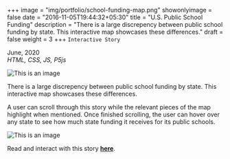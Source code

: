 +++
image = "img/portfolio/school-funding-map.png"
showonlyimage = false
date = "2016-11-05T19:44:32+05:30"
title = "U.S. Public School Funding"
description = "There is a large discrepency between public school funding by state. This interactive map showcases these differences."
draft = false
weight = 3
+++
`Interactive Story`

June, 2020  
*HTML, CSS, JS, P5js*

<!--more-->

![This is an image](/img/portfolio/school-funding-map.png)

There is a large discrepency between public school funding by state. This interactive map showcases these differences.

A user can scroll through this story while the relevant pieces of the map highlight when mentioned. Once finished scrolling, the user can hover over any state to see how much state funding it receives for its public schools.  

![This is an image](/img/portfolio/gifs/school-funding.gif)

Read and interact with this story **[here](https://ed-funding.herokuapp.com/index.html)**.
